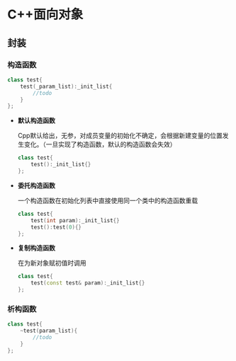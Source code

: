 # C++面向对象

## 封装

### 构造函数

```cpp
class test{
	test(_param_list):_init_list{
    	//todo
  	}  
};
```

- **默认构造函数**

	Cpp默认给出，无参，对成员变量的初始化不确定，会根据新建变量的位置发生变化。（一旦实现了构造函数，默认的构造函数会失效）

	```cpp
	class test{
		test():_init_list{}  
	};
	```

- **委托构造函数**

	一个构造函数在初始化列表中直接使用同一个类中的构造函数重载

	```cpp
	class test{
	    test(int param):_init_list{}
	  	test():test(0){}  
	};
	```

- **复制构造函数**

	在为新对象赋初值时调用

	```cpp
	class test{
	  	test(const test& param):_init_list{}
	};
	```

### 析构函数

```cpp
class test{
    ~test(param_list){
        //todo
    }
};
```

